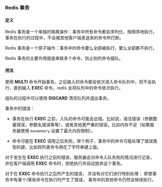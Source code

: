 ### Redis 事务

#### 定义

Redis 事务是一个单独的隔离操作：事务中所有命令都会序列化、按顺序地执行。事务在执行的过程中，不会被其他客户端发送来的命令所打断。

Redis 事务是一个原子操作：事务中的命令要么全部被执行，要么全部都不执行。

Redis 事务的主要作用就是串联多个命令，防止别的命令插队。



#### 用法

使用  **MULTI** 命令开始事务。之后输入的命令都会依次进入命令队列中，但不会执行，直到输入 **EXEC** 命令，redis 会将队列中的命令依次执行。

组队的过程中可以使用 **DISCARD** 清空队列并退出事务。

事务中的错误：

- 事务在执行 **EXEC** 之前，入队的命令可能会出错。比如说，语法错误（参数数量错误，参数名错误等等），或者其他更严重的错误，比如内存不足（如果服务器使用 `maxmemory` 设置了最大内存限制）。

- 命令可能在 **EXEC** 调用之后失败。举个例子，事务中的命令可能处理了错误类型的键，比如将列表命令用在了字符串键上面。

对于发生在 **EXEC** 执行之前的错误，服务器会对命令入队失败的情况进行记录，并在客户端调用 **EXEC** 命令时，拒绝执行并自动放弃这个事务。

对于在 **EXEC** 命令执行之后所产生的错误， 并没有对它们进行特别处理： 即使事务中有某个/某些命令在执行时产生了错误， 事务中的其他命令仍然会继续执行。